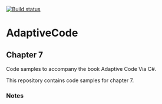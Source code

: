 [![Build status](https://ci.appveyor.com/api/projects/status/b1laab6l6f48wb8h?svg=true)](https://ci.appveyor.com/project/garymcleanhall/chapter7)

# AdaptiveCode
## Chapter 7

Code samples to accompany the book Adaptive Code Via C#.

This repository contains code samples for chapter 7.

### Notes

